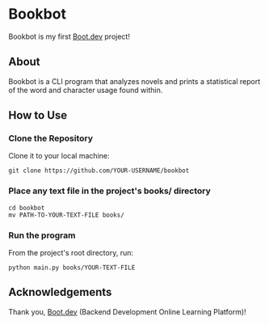 # Bookbot

Bookbot is my first [Boot.dev](https://www.boot.dev) project!

## About
Bookbot is a CLI program that analyzes novels and prints a statistical report of the word and character usage found within. 

## How to Use

### Clone the Repository
Clone it to your local machine:
``` shell
git clone https://github.com/YOUR-USERNAME/bookbot
```

### Place any text file in the project's books/ directory
```shell
cd bookbot
mv PATH-TO-YOUR-TEXT-FILE books/
```

### Run the program
From the project's root directory, run:
```shell
python main.py books/YOUR-TEXT-FILE
```

## Acknowledgements
Thank you, [Boot.dev](https://www.boot.dev) (Backend Development Online Learning Platform)!